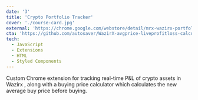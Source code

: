 ```yaml
---
date: '3'
title: 'Crypto Portfolio Tracker'
cover: './course-card.jpg'
external: 'https://chrome.google.com/webstore/detail/mrx-wazirx-portfolio-enha/ofnbphpblmbcboolheihpgeeijbkgjfp'
cta: 'https://github.com/autosaver/WazirX-avgprice-liveprofitloss-calculator/tree/main'
tech:
  - JavaScript
  - Extensions
  - HTML
  - Styled Components
---
```


Custom Chrome extension for tracking real-time P&L of crypto assets in Wazirx , along with a 
buying price calculator which calculates the new average buy price before buying.